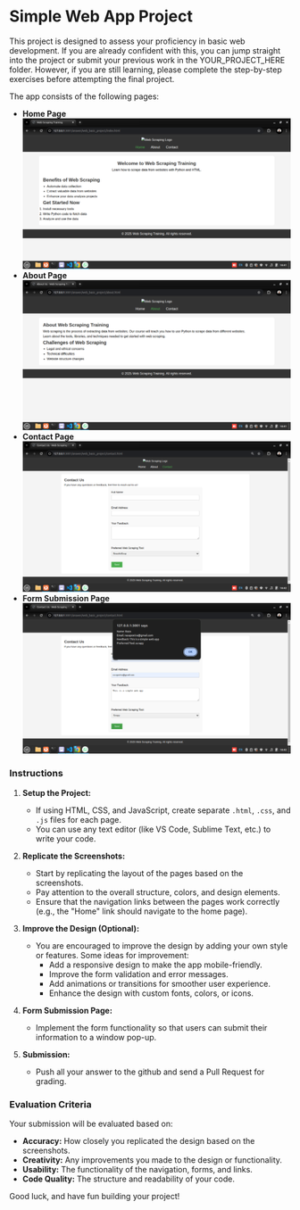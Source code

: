 # Simple Web App Project

This project is designed to assess your proficiency in basic web development. If you are already confident with this, you can jump straight into the project or submit your previous work in the YOUR_PROJECT_HERE folder. However, if you are still learning, please complete the step-by-step exercises before attempting the final project. 

The app consists of the following pages:

- **Home Page**
![home](images/home_page.png)
- **About Page**
![about](images/about_page.png)
- **Contact Page**
![contact](images/contact_page.png)
- **Form Submission Page**
![submit](images/form_submition.png)

### Instructions
1. **Setup the Project:**
   - If using HTML, CSS, and JavaScript, create separate `.html`, `.css`, and `.js` files for each page.
   - You can use any text editor (like VS Code, Sublime Text, etc.) to write your code.

2. **Replicate the Screenshots:**
   - Start by replicating the layout of the pages based on the screenshots.
   - Pay attention to the overall structure, colors, and design elements.
   - Ensure that the navigation links between the pages work correctly (e.g., the "Home" link should navigate to the home page).

3. **Improve the Design (Optional):**
   - You are encouraged to improve the design by adding your own style or features. Some ideas for improvement:
     - Add a responsive design to make the app mobile-friendly.
     - Improve the form validation and error messages.
     - Add animations or transitions for smoother user experience.
     - Enhance the design with custom fonts, colors, or icons.

4. **Form Submission Page:**
   - Implement the form functionality so that users can submit their information to a window pop-up.

5. **Submission:**
   - Push all your answer to the github and send a Pull Request for grading.


### Evaluation Criteria

Your submission will be evaluated based on:

- **Accuracy:** How closely you replicated the design based on the screenshots.
- **Creativity:** Any improvements you made to the design or functionality.
- **Usability:** The functionality of the navigation, forms, and links.
- **Code Quality:** The structure and readability of your code.

Good luck, and have fun building your project!
